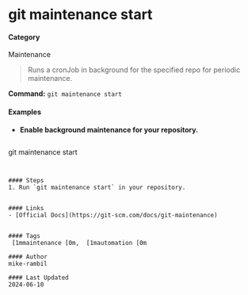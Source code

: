 # git maintenance start


#### Category
Maintenance
> Runs a cronJob in background for the specified repo for periodic maintenance.

**Command:** `git maintenance start`

#### Examples
- **Enable background maintenance for your repository.**

  ```sh
git maintenance start
```


#### Steps
1. Run `git maintenance start` in your repository.


#### Links
- [Official Docs](https://git-scm.com/docs/git-maintenance)


#### Tags
 [1mmaintenance [0m,  [1mautomation [0m

#### Author
mike-rambil

#### Last Updated
2024-06-10
